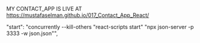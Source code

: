 MY CONTACT_APP IS LIVE AT https://mustafaselman.github.io/017_Contact_App_React/

"start": "concurrently --kill-others \"react-scripts start\" \"npx json-server -p 3333 -w json.json\"",